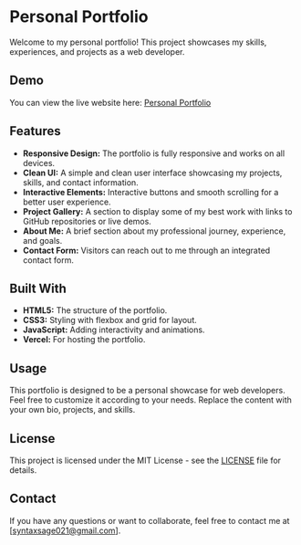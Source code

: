 # Personal Portfolio

Welcome to my personal portfolio! This project showcases my skills, experiences, and projects as a web developer.

## Demo

You can view the live website here: [Personal Portfolio](https://personal-portfolio-henna-chi.vercel.app/)

## Features

- **Responsive Design:** The portfolio is fully responsive and works on all devices.
- **Clean UI:** A simple and clean user interface showcasing my projects, skills, and contact information.
- **Interactive Elements:** Interactive buttons and smooth scrolling for a better user experience.
- **Project Gallery:** A section to display some of my best work with links to GitHub repositories or live demos.
- **About Me:** A brief section about my professional journey, experience, and goals.
- **Contact Form:** Visitors can reach out to me through an integrated contact form.

## Built With

- **HTML5:** The structure of the portfolio.
- **CSS3:** Styling with flexbox and grid for layout.
- **JavaScript:** Adding interactivity and animations.
- **Vercel:** For hosting the portfolio.

## Usage

This portfolio is designed to be a personal showcase for web developers. Feel free to customize it according to your needs. Replace the content with your own bio, projects, and skills.

## License

This project is licensed under the MIT License - see the [LICENSE](LICENSE) file for details.

## Contact

If you have any questions or want to collaborate, feel free to contact me at [syntaxsage021@gmail.com].
